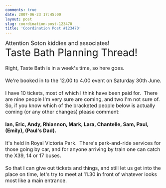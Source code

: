 ```yaml
---
comments: true
date: 2007-06-23 17:45:00
layout: post
slug: coordination-post-123470
title: 'Coordination Post #123470'
---
```


<font size="4"><font size="4">Attention Soton kiddies and associates!</font><br /><font size="6">Taste Bath Planning Thread!<br /><font size="3"><br /><font size="3">Right, Taste Bath is in a week's time, so here goes.<br /><br />We're booked in to the 12.00 to 4.00 event on Saturday 30th June.<br /><br />I have 10 tickets, most of which I think have been paid for.&nbsp; There are nine people I'm very sure are coming, and two I'm not sure of.&nbsp; So, if you know which of the bracketed people below is actually coming (or any other changes) please comment:<br /><b><br />Ian, Eric, Andy, Rhiannon, Mark, Lara, Chantelle, Sam, Paul, (Emily), (Paul's Dad).</b></font><br /><br /></font></font><font size="3">It's held in Royal Victoria Park.&nbsp; There's park-and-ride services for those going by car, and for anyone arriving by train one can catch the X39, 14 or 17 buses.<br /><br />So that I can give out tickets and things, and still let us get into the place on time, let's try to meet at 11.30 in front of whatever looks most like a main entrance.<br /></font></font>
